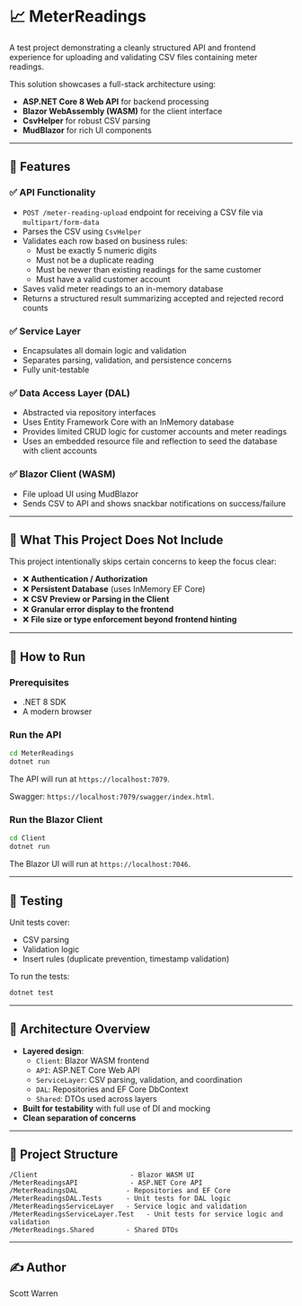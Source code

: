 # 📈 MeterReadings

A test project demonstrating a cleanly structured API and frontend experience for uploading and validating CSV files containing meter readings.

This solution showcases a full-stack architecture using:
- **ASP.NET Core 8 Web API** for backend processing
- **Blazor WebAssembly (WASM)** for the client interface
- **CsvHelper** for robust CSV parsing
- **MudBlazor** for rich UI components

---

## 🧩 Features

### ✅ API Functionality
- `POST /meter-reading-upload` endpoint for receiving a CSV file via `multipart/form-data`
- Parses the CSV using `CsvHelper`
- Validates each row based on business rules:
  - Must be exactly 5 numeric digits
  - Must not be a duplicate reading
  - Must be newer than existing readings for the same customer
  - Must have a valid customer account
- Saves valid meter readings to an in-memory database
- Returns a structured result summarizing accepted and rejected record counts

### ✅ Service Layer
- Encapsulates all domain logic and validation
- Separates parsing, validation, and persistence concerns
- Fully unit-testable

### ✅ Data Access Layer (DAL)
- Abstracted via repository interfaces
- Uses Entity Framework Core with an InMemory database
- Provides limited CRUD logic for customer accounts and meter readings
- Uses an embedded resource file and reflection to seed the database with client accounts

### ✅ Blazor Client (WASM)
- File upload UI using MudBlazor
- Sends CSV to API and shows snackbar notifications on success/failure

---

## 🚫 What This Project Does **Not** Include

This project intentionally skips certain concerns to keep the focus clear:

- ❌ **Authentication / Authorization**
- ❌ **Persistent Database** (uses InMemory EF Core)
- ❌ **CSV Preview or Parsing in the Client**
- ❌ **Granular error display to the frontend**
- ❌ **File size or type enforcement beyond frontend hinting**

---

## 🧪 How to Run

### Prerequisites
- .NET 8 SDK
- A modern browser

### Run the API
```bash
cd MeterReadings
dotnet run
```

The API will run at `https://localhost:7079`.

Swagger: `https://localhost:7079/swagger/index.html`.

### Run the Blazor Client
```bash
cd Client
dotnet run
```

The Blazor UI will run at `https://localhost:7046`.

---

## 🔬 Testing

Unit tests cover:
- CSV parsing
- Validation logic
- Insert rules (duplicate prevention, timestamp validation)

To run the tests:
```bash
dotnet test
```

---

## 🧠 Architecture Overview

- **Layered design**:
  - `Client`: Blazor WASM frontend
  - `API`: ASP.NET Core Web API
  - `ServiceLayer`: CSV parsing, validation, and coordination
  - `DAL`: Repositories and EF Core DbContext
  - `Shared`: DTOs used across layers
- **Built for testability** with full use of DI and mocking
- **Clean separation of concerns**

---

## 📂 Project Structure

```
/Client                       - Blazor WASM UI
/MeterReadingsAPI             - ASP.NET Core API
/MeterReadingsDAL            - Repositories and EF Core
/MeterReadingsDAL.Tests      - Unit tests for DAL logic
/MeterReadingsServiceLayer   - Service logic and validation
/MeterReadingsServiceLayer.Test   - Unit tests for service logic and validation
/MeterReadings.Shared        - Shared DTOs
```

---

## ✍️ Author

Scott Warren
